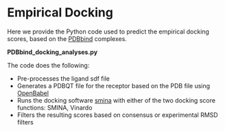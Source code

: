 # Empirical Docking
Here we provide the Python code used to predict the empirical docking scores, based on the [PDBbind](http://www.pdbbind.org.cn/) complexes.

**PDBbind_docking_analyses.py** 
 
 The code does the following:
 - Pre-processes the ligand sdf file 
 - Generates a PDBQT file for the receptor based on the PDB file using [OpenBabel](http://openbabel.org/wiki/Main_Page)
 - Runs the docking software [smina](https://sourceforge.net/projects/smina/) with either of the two docking score functions: SMINA, Vinardo
 - Filters the resulting scores based on consensus or experimental RMSD filters

